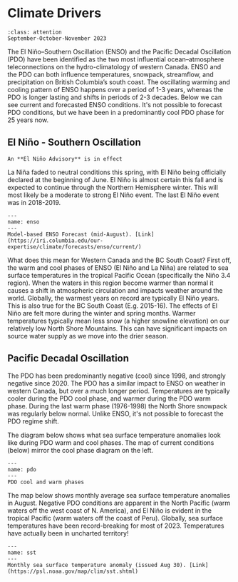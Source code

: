 # Climate Drivers

```{admonition} **Valid for:**
:class: attention
September-October-November 2023
```

The El Niño–Southern Oscillation (ENSO) and the Pacific Decadal Oscillation (PDO) have been identified as the two most influential ocean–atmosphere teleconnections on the hydro-climatology of western Canada. ENSO and the PDO can both influence temperatures, snowpack, streamflow, and precipitation on British Columbia’s south coast. The oscillating warming and cooling pattern of ENSO happens over a period of 1-3 years, whereas the PDO is longer lasting and shifts in periods of 2-3 decades. Below we can see current and forecasted ENSO conditions. It's not possible to forecast PDO conditions, but we have been in a predominantly cool PDO phase for 25 years now.  


## El Niño - Southern Oscillation 

```{admonition} ENSO Status
An **El Niño Advisory** is in effect
```

La Niña faded to neutral conditions this spring, with El Niño being officially declared at the beginning of June. El Niño is almost certain this fall and is expected to continue through the Northern Hemisphere winter. This will most likely be a moderate to strong El Niño event. The last El Niño event was in 2018-2019. 

```{figure} img/enso.png
---
name: enso
---
Model-based ENSO Forecast (mid-August). [Link](https://iri.columbia.edu/our-expertise/climate/forecasts/enso/current/)
```

What does this mean for Western Canada and the BC South Coast? First off, the warm and cool phases of ENSO (El Niño and La Niña) are related to sea surface temperatures in the tropical Pacific Ocean (specifically the Niño 3.4 region). When the waters in this region become warmer than normal it causes a shift in atmospheric circulation and impacts weather around the world. Globally, the warmest years on record are typically El Niño years. This is also true for the BC South Coast (E.g. 2015-16). The effects of El Niño are felt more during the winter and spring months. Warmer temperatures typically mean less snow (a higher snowline elevation) on our relatively low North Shore Mountains. This can have significant impacts on source water supply as we move into the drier season. 

## Pacific Decadal Oscillation 

The PDO has been predominantly negative (cool) since 1998, and strongly negative since 2020. The PDO has a similar impact to ENSO on weather in western Canada, but over a much longer period. Temperatures are typically cooler during the PDO cool phase, and warmer during the PDO warm phase. During the last warm phase (1976-1998) the North Shore snowpack was regularly below normal. Unlike ENSO, it's not possible to forecast the PDO regime shift. 

The diagram below shows what sea surface temperature anomalies look like during PDO warm and cool phases. The map of current conditions (below) mirror the cool phase diagram on the left. 

```{figure} img/pdo_phases.jfif
---
name: pdo
---
PDO cool and warm phases
```

The map below shows monthly average sea surface temperature anomalies in August. Negative PDO conditions are apparent in the North Pacific (warm waters off the west coast of N. America), and El Niño is evident in the tropical Pacific (warm waters off the coast of Peru). Globally, sea surface temperatures have been record-breaking for most of 2023. Temperatures have actually been in uncharted territory!

```{figure} img/sst_anom.gif
---
name: sst
---
Monthly sea surface temperature anomaly (issued Aug 30). [Link](https://psl.noaa.gov/map/clim/sst.shtml)
```